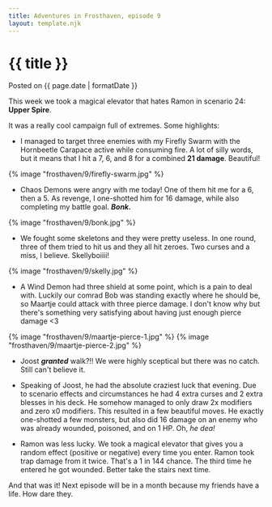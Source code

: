 ```yaml
---
title: Adventures in Frosthaven, episode 9
layout: template.njk
---
```


<div class="post-header">
    <h1 class="post-title">{{ title }}</h1>
    <p class="post-metadata">Posted on {{ page.date | formatDate }}</p>
</div>

This week we took a magical elevator that hates Ramon in scenario 24: **Upper Spire**.

It was a really cool campaign full of extremes. Some highlights:

- I managed to target three enemies with my Firefly Swarm with the Hornbeetle Carapace active while consuming fire. A lot of silly words, but it means that I hit a 7, 6, and 8 for a combined **21 damage**. Beautiful!

{% image "frosthaven/9/firefly-swarm.jpg" %}

- Chaos Demons were angry with me today! One of them hit me for a 6, then a 5. As revenge, I one-shotted him for 16 damage, while also completing my battle goal. ***Bonk.***

{% image "frosthaven/9/bonk.jpg" %}

- We fought some skeletons and they were pretty useless. In one round, three of them tried to hit us and they all hit zeroes. Two curses and a miss, I believe. Skellyboiiii!

{% image "frosthaven/9/skelly.jpg" %}

- A Wind Demon had three shield at some point, which is a pain to deal with. Luckily our comrad Bob was standing exactly where he should be, so Maartje could attack with three pierce damage. I don't know why but there's something very satisfying about having just enough pierce damage <3

{% image "frosthaven/9/maartje-pierce-1.jpg" %}
{% image "frosthaven/9/maartje-pierce-2.jpg" %}

- Joost ***granted*** walk?!! We were highly sceptical but there was no catch. Still can't believe it.

- Speaking of Joost, he had the absolute craziest luck that evening. Due to scenario effects and circumstances he had 4 extra curses and 2 extra blesses in his deck. He somehow managed to only draw 2x modifiers and zero x0 modifiers. This resulted in a few beautiful moves. He exactly one-shotted a few monsters, but also did 16 damage on an enemy who was already wounded, poisoned, and on 1 HP. Oh, *he dea!*

- Ramon was less lucky. We took a magical elevator that gives you a random effect (positive or negative) every time you enter. Ramon took trap damage from it twice. That's a 1 in 144 chance. The third time he entered he got wounded. Better take the stairs next time. 

And that was it! Next episode will be in a month because my friends have a life. How dare they.
